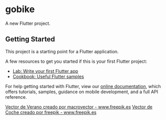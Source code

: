 # gobike

A new Flutter project.

## Getting Started

This project is a starting point for a Flutter application.

A few resources to get you started if this is your first Flutter project:

- [Lab: Write your first Flutter app](https://flutter.dev/docs/get-started/codelab)
- [Cookbook: Useful Flutter samples](https://flutter.dev/docs/cookbook)

For help getting started with Flutter, view our
[online documentation](https://flutter.dev/docs), which offers tutorials,
samples, guidance on mobile development, and a full API reference.

<a href='https://www.freepik.es/vectores/verano'>Vector de Verano creado por macrovector - www.freepik.es</a>
<a href='https://www.freepik.es/vectores/coche'>Vector de Coche creado por freepik - www.freepik.es</a>